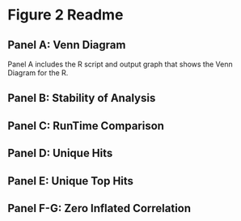 # Figure 2 Readme 

## Panel A: Venn Diagram 

Panel A includes the R script and output graph that shows the Venn Diagram for the R. 

## Panel B: Stability of Analysis 

## Panel C: RunTime Comparison

## Panel D: Unique Hits 

## Panel E: Unique Top Hits

## Panel F-G: Zero Inflated Correlation  
